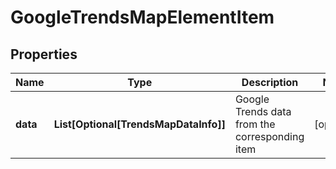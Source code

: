 # GoogleTrendsMapElementItem


## Properties

| Name | Type | Description | Notes |
|------------ | ------------- | ------------- | -------------|
**data** | **List[Optional[TrendsMapDataInfo]]** | Google Trends data from the corresponding item |[optional]|